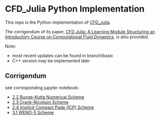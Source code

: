 # CFD_Julia Python Implementation

This repo is the Python implementation of [CFD_Julia](https://github.com/surajp92/CFD_Julia).

The corrigendum of its paper, [CFD Julia: A Learning Module Structuring an Introductory Course on Computational Fluid Dynamics](https://www.mdpi.com/2311-5521/4/3/159), is also provided.

Note:
 - most recent updates can be found in branch/basic
 - C++ version may be implemented later

## Corrigendum 
see corresponding jupyter notebook:
- [2.2 Runge-Kutta Numerical Scheme](./jupyter/02_Heat_Equation_RK3/rk3.ipynb)
- [2.3 Crank-Nicolson Scheme](./jupyter/03_Heat_Equation_CN/cn.ipynb)
- [2.4 Implicit Compact Pade (ICP) Scheme](./jupyter/04_Heat_Equation_ICP/icp.ipynb)
- [3.1 WENO-5 Scheme](./jupyter/05_Inviscid_Burgers_WENO/weno5_dirichlet.ipynb)